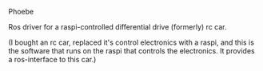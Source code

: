 Phoebe

Ros driver for a raspi-controlled differential drive (formerly) rc car.

(I bought an rc car, replaced it's control electronics with a raspi, and this is the software that runs on the raspi that controls the electronics. It provides a ros-interface to this car.)
